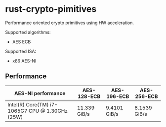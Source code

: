 # rust-crypto-pimitives

Performance oriented crypto primitives using HW acceleration.

Supported algorithms:

- AES ECB

Supported ISA:

* x86 AES-NI

## Performance

| AES-NI performance                              | AES-128-ECB  | AES-196-ECB  | AES-256-ECB  |
| ----------------------------------------------- | ------------ | ------------ | ------------ |
| Intel(R) Core(TM) i7-1065G7 CPU @ 1.30GHz (25W) | 11.339 GiB/s | 9.4101 GiB/s | 8.1539 GiB/s |


